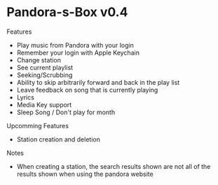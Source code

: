 Pandora-s-Box v0.4
=============
Features
- Play music from Pandora with your login
- Remember your login with Apple Keychain
- Change station
- See current playlist
- Seeking/Scrubbing
- Ability to skip arbitrarily forward and back in the play list
- Leave feedback on song that is currently playing
- Lyrics
- Media Key support
- Sleep Song / Don't play for month

Upcomming Features
- Station creation and deletion


Notes
- When creating a station, the search results shown are not all of the results shown when using the pandora website
